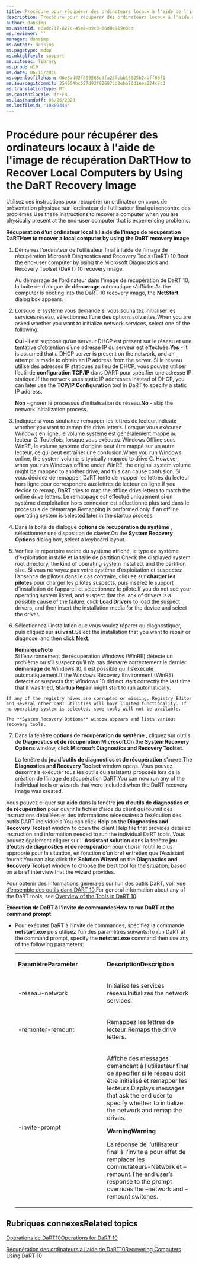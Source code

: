 ```yaml
---
title: Procédure pour récupérer des ordinateurs locaux à l'aide de l'image de récupération DaRT
description: Procédure pour récupérer des ordinateurs locaux à l'aide de l'image de récupération DaRT
author: dansimp
ms.assetid: a6adc717-827c-45e8-b9c3-06d0e919e0bd
ms.reviewer: ''
manager: dansimp
ms.author: dansimp
ms.pagetype: mdop
ms.mktglfcycl: support
ms.sitesec: library
ms.prod: w10
ms.date: 06/16/2016
ms.openlocfilehash: 06e8ad82f869568c9fa25fcbb16825b2abff06f1
ms.sourcegitcommit: 354664bc527d93f80687cd2eba70d1eea024c7c3
ms.translationtype: MT
ms.contentlocale: fr-FR
ms.lasthandoff: 06/26/2020
ms.locfileid: "10809444"
---
```

# <span data-ttu-id="9954d-103">Procédure pour récupérer des ordinateurs locaux à l'aide de l'image de récupération DaRT</span><span class="sxs-lookup"><span data-stu-id="9954d-103">How to Recover Local Computers by Using the DaRT Recovery Image</span></span>


<span data-ttu-id="9954d-104">Utilisez ces instructions pour récupérer un ordinateur en cours de présentation physique sur l’ordinateur de l’utilisateur final qui rencontre des problèmes.</span><span class="sxs-lookup"><span data-stu-id="9954d-104">Use these instructions to recover a computer when you are physically present at the end-user computer that is experiencing problems.</span></span>

**<span data-ttu-id="9954d-105">Récupération d’un ordinateur local à l’aide de l’image de récupération DaRT</span><span class="sxs-lookup"><span data-stu-id="9954d-105">How to recover a local computer by using the DaRT recovery image</span></span>**

1.  <span data-ttu-id="9954d-106">Démarrez l’ordinateur de l’utilisateur final à l’aide de l’image de récupération Microsoft Diagnostics and Recovery Tools (DaRT) 10.</span><span class="sxs-lookup"><span data-stu-id="9954d-106">Boot the end-user computer by using the Microsoft Diagnostics and Recovery Toolset (DaRT) 10 recovery image.</span></span>

    <span data-ttu-id="9954d-107">Au démarrage de l’ordinateur dans l’image de récupération de DaRT 10, la boîte de dialogue de **démarrage** automatique s’affiche.</span><span class="sxs-lookup"><span data-stu-id="9954d-107">As the computer is booting into the DaRT 10 recovery image, the **NetStart** dialog box appears.</span></span>

2.  <span data-ttu-id="9954d-108">Lorsque le système vous demande si vous souhaitez initialiser les services réseau, sélectionnez l’une des options suivantes:</span><span class="sxs-lookup"><span data-stu-id="9954d-108">When you are asked whether you want to initialize network services, select one of the following:</span></span>

    <span data-ttu-id="9954d-109">**Oui** -il est supposé qu’un serveur DHCP est présent sur le réseau et une tentative d’obtention d’une adresse IP du serveur est effectuée.</span><span class="sxs-lookup"><span data-stu-id="9954d-109">**Yes** - it is assumed that a DHCP server is present on the network, and an attempt is made to obtain an IP address from the server.</span></span> <span data-ttu-id="9954d-110">Si le réseau utilise des adresses IP statiques au lieu de DHCP, vous pouvez utiliser l’outil de **configuration TCP/IP** dans DART pour spécifier une adresse IP statique.</span><span class="sxs-lookup"><span data-stu-id="9954d-110">If the network uses static IP addresses instead of DHCP, you can later use the **TCP/IP Configuration** tool in DaRT to specify a static IP address.</span></span>

    <span data-ttu-id="9954d-111">**Non** -ignorer le processus d’initialisation du réseau.</span><span class="sxs-lookup"><span data-stu-id="9954d-111">**No** - skip the network initialization process.</span></span>

3.  <span data-ttu-id="9954d-112">Indiquez si vous souhaitez remapper les lettres de lecteur.</span><span class="sxs-lookup"><span data-stu-id="9954d-112">Indicate whether you want to remap the drive letters.</span></span> <span data-ttu-id="9954d-113">Lorsque vous exécutez Windows en ligne, le volume système est généralement mappé au lecteur C. Toutefois, lorsque vous exécutez Windows Offline sous WinRE, le volume système d’origine peut être mappé sur un autre lecteur, ce qui peut entraîner une confusion.</span><span class="sxs-lookup"><span data-stu-id="9954d-113">When you run Windows online, the system volume is typically mapped to drive C. However, when you run Windows offline under WinRE, the original system volume might be mapped to another drive, and this can cause confusion.</span></span> <span data-ttu-id="9954d-114">Si vous décidez de remapper, DaRT tente de mapper les lettres du lecteur hors ligne pour correspondre aux lettres de lecteur en ligne.</span><span class="sxs-lookup"><span data-stu-id="9954d-114">If you decide to remap, DaRT tries to map the offline drive letters to match the online drive letters.</span></span> <span data-ttu-id="9954d-115">Le remappage est effectué uniquement si un système d’exploitation hors connexion est sélectionné plus tard dans le processus de démarrage.</span><span class="sxs-lookup"><span data-stu-id="9954d-115">Remapping is performed only if an offline operating system is selected later in the startup process.</span></span>

4.  <span data-ttu-id="9954d-116">Dans la boîte de dialogue **options de récupération du système** , sélectionnez une disposition de clavier.</span><span class="sxs-lookup"><span data-stu-id="9954d-116">On the **System Recovery Options** dialog box, select a keyboard layout.</span></span>

5.  <span data-ttu-id="9954d-117">Vérifiez le répertoire racine du système affiché, le type de système d’exploitation installé et la taille de partition.</span><span class="sxs-lookup"><span data-stu-id="9954d-117">Check the displayed system root directory, the kind of operating system installed, and the partition size.</span></span> <span data-ttu-id="9954d-118">Si vous ne voyez pas votre système d’exploitation et suspectez l’absence de pilotes dans le cas contraire, cliquez sur **charger les pilotes** pour charger les pilotes suspects, puis insérez le support d’installation de l’appareil et sélectionnez le pilote.</span><span class="sxs-lookup"><span data-stu-id="9954d-118">If you do not see your operating system listed, and suspect that the lack of drivers is a possible cause of the failure, click **Load Drivers** to load the suspect drivers, and then insert the installation media for the device and select the driver.</span></span>

6.  <span data-ttu-id="9954d-119">Sélectionnez l’installation que vous voulez réparer ou diagnostiquer, puis cliquez sur **suivant**.</span><span class="sxs-lookup"><span data-stu-id="9954d-119">Select the installation that you want to repair or diagnose, and then click **Next**.</span></span>

    **<span data-ttu-id="9954d-120">Remarque</span><span class="sxs-lookup"><span data-stu-id="9954d-120">Note</span></span>**  
    <span data-ttu-id="9954d-121">Si l’environnement de récupération Windows (WinRE) détecte un problème ou s’il suspect qu’il n’a pas démarré correctement le dernier **démarrage** de Windows 10, il est possible qu’il s’exécute automatiquement.</span><span class="sxs-lookup"><span data-stu-id="9954d-121">If the Windows Recovery Environment (WinRE) detects or suspects that Windows 10 did not start correctly the last time that it was tried, **Startup Repair** might start to run automatically.</span></span>



~~~
If any of the registry hives are corrupted or missing, Registry Editor and several other DaRT utilities will have limited functionality. If no operating system is selected, some tools will not be available.

The **System Recovery Options** window appears and lists various recovery tools.
~~~

7. <span data-ttu-id="9954d-122">Dans la fenêtre **options de récupération du système** , cliquez sur outils de **Diagnostics et de récupération Microsoft**.</span><span class="sxs-lookup"><span data-stu-id="9954d-122">On the **System Recovery Options** window, click **Microsoft Diagnostics and Recovery Toolset**.</span></span>

   <span data-ttu-id="9954d-123">La fenêtre du **jeu d’outils de diagnostics et de récupération** s’ouvre.</span><span class="sxs-lookup"><span data-stu-id="9954d-123">The **Diagnostics and Recovery Toolset** window opens.</span></span> <span data-ttu-id="9954d-124">Vous pouvez désormais exécuter tous les outils ou assistants proposés lors de la création de l’image de récupération DaRT.</span><span class="sxs-lookup"><span data-stu-id="9954d-124">You can now run any of the individual tools or wizards that were included when the DaRT recovery image was created.</span></span>

<span data-ttu-id="9954d-125">Vous pouvez cliquer sur **aide** dans la fenêtre **jeu d’outils de diagnostics et de récupération** pour ouvrir le fichier d’aide du client qui fournit des instructions détaillées et des informations nécessaires à l’exécution des outils DART individuels.</span><span class="sxs-lookup"><span data-stu-id="9954d-125">You can click **Help** on the **Diagnostics and Recovery Toolset** window to open the client Help file that provides detailed instruction and information needed to run the individual DaRT tools.</span></span> <span data-ttu-id="9954d-126">Vous pouvez également cliquer sur l' **Assistant solution** dans la fenêtre **jeu d’outils de diagnostics et de récupération** pour choisir l’outil le plus approprié pour la situation, en fonction d’un bref entretien que l’Assistant fournit.</span><span class="sxs-lookup"><span data-stu-id="9954d-126">You can also click the **Solution Wizard** on the **Diagnostics and Recovery Toolset** window to choose the best tool for the situation, based on a brief interview that the wizard provides.</span></span>

<span data-ttu-id="9954d-127">Pour obtenir des informations générales sur l’un des outils DaRT, voir [vue d’ensemble des outils dans DART 10](overview-of-the-tools-in-dart-10.md).</span><span class="sxs-lookup"><span data-stu-id="9954d-127">For general information about any of the DaRT tools, see [Overview of the Tools in DaRT 10](overview-of-the-tools-in-dart-10.md).</span></span>

**<span data-ttu-id="9954d-128">Exécution de DaRT à l’invite de commandes</span><span class="sxs-lookup"><span data-stu-id="9954d-128">How to run DaRT at the command prompt</span></span>**

- <span data-ttu-id="9954d-129">Pour exécuter DaRT à l’invite de commandes, spécifiez la commande **netstart.exe** puis utilisez l’un des paramètres suivants:</span><span class="sxs-lookup"><span data-stu-id="9954d-129">To run DaRT at the command prompt, specify the **netstart.exe** command then use any of the following parameters:</span></span>

  <table>
  <colgroup>
  <col width="50%" />
  <col width="50%" />
  </colgroup>
  <tbody>
  <tr class="odd">
  <td align="left"><p><strong><span data-ttu-id="9954d-130">Paramètre</span><span class="sxs-lookup"><span data-stu-id="9954d-130">Parameter</span></span></strong></p></td>
  <td align="left"><p><strong><span data-ttu-id="9954d-131">Description</span><span class="sxs-lookup"><span data-stu-id="9954d-131">Description</span></span></strong></p></td>
  </tr>
  <tr class="even">
  <td align="left"><p><span data-ttu-id="9954d-132">-réseau</span><span class="sxs-lookup"><span data-stu-id="9954d-132">-network</span></span></p></td>
  <td align="left"><p><span data-ttu-id="9954d-133">Initialise les services réseau.</span><span class="sxs-lookup"><span data-stu-id="9954d-133">Initializes the network services.</span></span></p></td>
  </tr>
  <tr class="odd">
  <td align="left"><p><span data-ttu-id="9954d-134">-remonter</span><span class="sxs-lookup"><span data-stu-id="9954d-134">-remount</span></span></p></td>
  <td align="left"><p><span data-ttu-id="9954d-135">Remappez les lettres de lecteur.</span><span class="sxs-lookup"><span data-stu-id="9954d-135">Remaps the drive letters.</span></span></p></td>
  </tr>
  <tr class="even">
  <td align="left"><p><span data-ttu-id="9954d-136">-invite</span><span class="sxs-lookup"><span data-stu-id="9954d-136">-prompt</span></span></p></td>
  <td align="left"><p><span data-ttu-id="9954d-137">Affiche des messages demandant à l’utilisateur final de spécifier si le réseau doit être initialisé et remapper les lecteurs.</span><span class="sxs-lookup"><span data-stu-id="9954d-137">Displays messages that ask the end user to specify whether to initialize the network and remap the drives.</span></span></p>
  <div class="alert">
  <strong><span data-ttu-id="9954d-138">Warning</span><span class="sxs-lookup"><span data-stu-id="9954d-138">Warning</span></span></strong><br/><p><span data-ttu-id="9954d-139">La réponse de l’utilisateur final à l’invite a pour effet de remplacer les commutateurs-Network et – remount.</span><span class="sxs-lookup"><span data-stu-id="9954d-139">The end user’s response to the prompt overrides the –network and –remount switches.</span></span></p>
  </div>
  <div>

  </div></td>
  </tr>
  </tbody>
  </table>



## <span data-ttu-id="9954d-140">Rubriques connexes</span><span class="sxs-lookup"><span data-stu-id="9954d-140">Related topics</span></span>


[<span data-ttu-id="9954d-141">Opérations de DaRT10</span><span class="sxs-lookup"><span data-stu-id="9954d-141">Operations for DaRT 10</span></span>](operations-for-dart-10.md)

[<span data-ttu-id="9954d-142">Récupération des ordinateurs à l'aide de DaRT10</span><span class="sxs-lookup"><span data-stu-id="9954d-142">Recovering Computers Using DaRT 10</span></span>](recovering-computers-using-dart-10.md)









